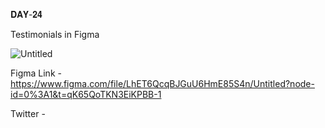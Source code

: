 𝐃𝐀𝐘-𝟐𝟒

Testimonials in Figma

![Untitled](https://user-images.githubusercontent.com/85480387/209395371-a36bce5a-4ab2-425b-a9c4-cceb9575b2e9.jpg)

Figma Link - https://www.figma.com/file/LhET6QcqBJGuU6HmE85S4n/Untitled?node-id=0%3A1&t=qK65QoTKN3EiKPBB-1

Twitter - 

